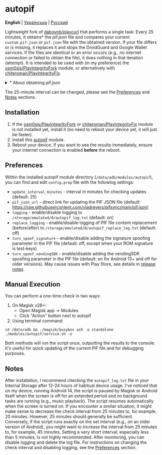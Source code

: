 # autopif

**English** | [Українська](./README_UK.md) | [Русский](./README_RU.md)

Lightweight fork of [daboynb/playcurl](https://github.com/daboynb/PlayIntegrityNEXT/tree/main/playcurl) that performs a single task: Every 25 minutes, it obtains* the pif.json file and compares your current `custom.pif.json` or `pif.json` file with the obtained version. If your file differs or is missing, it replaces it and stops the DroidGuard and Google Wallet services. If the files are identical or an error occurs (e.g., no internet connection or failed to obtain the file), it does nothing in that iteration (attempt). It is intended to be used with (in my preference) the [osm0sis/PlayIntegrityFork](https://github.com/osm0sis/PlayIntegrityFork) module, or alternatively with [chiteroman/PlayIntegrityFix](https://github.com/chiteroman/PlayIntegrityFix).

<details>
<summary>* About obtaining pif.json</summary>

There are two variants of this module:

**Fetch variant**:  
Downloads the file from [pifsync/pif.json](https://github.com/vladrevers/pifsync/blob/main/pif.json).
- **Plus**: Uses less network data and is lighter.
- **Minus**: New pif.json might be available with a slight delay (approximately 10± minutes).

**Selfgen variant**:  
Generates the file on the device by downloading and extracting information from the latest [XiaomiEUModule.apk](https://sourceforge.net/projects/xiaomi-eu-multilang-miui-roms/files/xiaomi.eu/Xiaomi.eu-app/) from xiaomi.eu.
- **Plus**: The new pif.json is available without delay.
- **Minus**: Uses slightly more network data and requires the aapt binary library, increasing the installed module size by 1.4MB.
- **Optimization**: Caches the last pif.json and apk link, so downloading and extracting information from the apk only occurs when necessary (upon update).
</details>

The 25-minute interval can be changed, please see the [Preferences](#preferences) and [Notes](#notes) sections.

## Installation

1. If the [osm0sis/PlayIntegrityFork](https://github.com/osm0sis/PlayIntegrityFork/releases/latest) or [chiteroman/PlayIntegrityFix](https://github.com/chiteroman/PlayIntegrityFix/releases/latest) module is not installed yet, install it (no need to reboot your device yet, it will just be faster).
2. Install this [autopif](https://github.com/vladrevers/autopif/releases/latest) module.
3. Reboot your device. If you want to see the results immediately, ensure your internet connection is enabled **before** the reboot.

## Preferences

Within the installed autopif module directory (`/data/adb/modules/autopif`), you can find and edit `config.prop` file with the following settings:

- `update_interval_minutes` - interval in minutes for checking updates (default: 25)
- `pif_json_url` - direct link for updating the PIF JSON file (default: https://raw.githubusercontent.com/vladrevers/pifsync/main/pif.json)
- `logging` - enable/disable logging to `/storage/emulated/0/autopif_log.txt` (default: on)
- `replace_logging` - enable/disable logging of PIF file content replacement (before/after) to `/storage/emulated/0/autopif_replace_log.txt` (default: off)
- `turn_spoof_signature` - enable/disable adding the signature spoofing parameter in the PIF file (default: off, except when your ROM signature is test-keys)
- `turn_spoof_vendingSDK` - enable/disable adding the vendingSDK spoofing parameter in the PIF file (default: on for Android 13+ and off for older versions). May cause issues with Play Store, see details in [release notes](https://github.com/vladrevers/autopif/releases/tag/v1.9)

## Manual Execution

You can perform a one-time check in two ways:
1. On Magisk v28+:
   - Open Magisk app → Modules
   - Click "Action" button next to autopif
2. Using terminal command:
```shell
cd /data/adb && ./magisk/busybox ash -o standalone ./modules/autopif/service.sh -o
```

Both methods will run the script once, outputting the results to the console. It's useful for quick updating of the current PIF file and for debugging purposes.

## Notes

After installation, I recommend checking the `autopif_log.txt` file in your Internal Storage after 12-24 hours of habitual device usage. I've noticed that on my device, running Android 14, the script is paused by Magisk or Android itself when the screen is off for an extended period and no background tasks are running (e.g., music playback). The script resumes automatically when the screen is turned on. If you encounter a similar situation, it might make sense to decrease the check interval from 25 minutes to, for example, 20 minutes. However, 25 minutes should generally be sufficient. Conversely, if the script runs exactly on the set interval (e.g., on an older version of Android), you might want to increase the interval from 25 minutes to, for example, 45 minutes. Setting a very short interval, especially less than 5 minutes, is not highly recommended. After monitoring, you can disable logging and delete the log file. For instructions on changing the check interval and disabling logging, see the [Preferences](#preferences) section.
